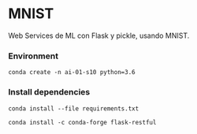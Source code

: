 # MNIST
Web Services de ML con Flask y pickle, usando MNIST.

### Environment

`conda create -n ai-01-s10 python=3.6`

### Install dependencies

`conda install --file requirements.txt`

`conda install -c conda-forge flask-restful`